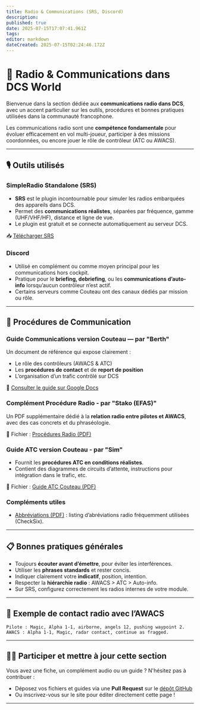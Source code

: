 ```yaml
---
title: Radio & Communications (SRS, Discord)
description: 
published: true
date: 2025-07-15T17:07:41.961Z
tags: 
editor: markdown
dateCreated: 2025-07-15T02:24:46.172Z
---
```


# 📡 Radio & Communications dans DCS World

Bienvenue dans la section dédiée aux **communications radio dans DCS**, avec un accent particulier sur les outils, procédures et bonnes pratiques utilisées dans la communauté francophone.

Les communications radio sont une **compétence fondamentale** pour évoluer efficacement en vol multi-joueur, participer à des missions coordonnées, ou encore jouer le rôle de contrôleur (ATC ou AWACS).

---

## 🎙️ Outils utilisés

### SimpleRadio Standalone (SRS)

* **SRS** est le plugin incontournable pour simuler les radios embarquées des appareils dans DCS.
* Permet des **communications réalistes**, séparées par fréquence, gamme (UHF/VHF/HF), distance et ligne de vue.
* Le plugin est gratuit et se connecte automatiquement au serveur DCS.

📥 [Télécharger SRS](https://github.com/ciribob/DCS-SimpleRadioStandalone/releases)

### Discord

* Utilisé en complément ou comme moyen principal pour les communications hors cockpit.
* Pratique pour le **briefing, debriefing**, ou les **communications d’auto-info** lorsqu’aucun contrôleur n’est actif.
* Certains serveurs comme Couteau ont des canaux dédiés par mission ou rôle.

---

## 📘 Procédures de Communication

### Guide Communications version Couteau — par "Berth"

Un document de référence qui expose clairement :

* Le rôle des contrôleurs (AWACS & ATC)
* Les **procédures de contact** et de **report de position**
* L’organisation d’un trafic contrôlé sur DCS

🔗 [Consulter le guide sur Google Docs](https://docs.google.com/document/d/1o9j1pYkGIiomB8G3HS0JeFguLVp4KVtlUvA7AHHH84w/edit?usp=sharing)

### Complément Procédure Radio - par "Stako (EFAS)"

Un PDF supplémentaire dédié à la **relation radio entre pilotes et AWACS**, avec des cas concrets et du phraséologie.

📄 Fichier : [Procédures Radio (PDF)](/proc_radio.pdf)

### Guide ATC version Couteau - par "Sim"

* Fournit les **procédures ATC en conditions réalistes**.
* Contient des diagrammes de circuits d’attente, instructions pour intégration dans le trafic, etc.

📄 Fichier : [Guide ATC Couteau (PDF)](/guide_atc_couteau_vf.pdf)

### Compléments utiles

* [Abbréviations (PDF)](/abreviations.pdf) : listing d’abréviations radio fréquemment utilisées (CheckSix).

---

## 📋 Bonnes pratiques générales

* Toujours **écouter avant d’émettre**, pour éviter les interférences.
* Utiliser les **phrases standards** et rester concis.
* Indiquer clairement votre **indicatif**, position, intention.
* Respecter la **hiérarchie radio** : AWACS > ATC > Auto-info.
* Sur SRS, configurez correctement les radios internes de votre module.

---

## 🛫 Exemple de contact radio avec l’AWACS

```
Pilote : Magic, Alpha 1-1, airborne, angels 12, pushing waypoint 2.
AWACS : Alpha 1-1, Magic, radar contact, continue as fragged.
```

---

## 🙋‍♂️ Participer et mettre à jour cette section

Vous avez une fiche, un complément audio ou un guide ? N'hésitez pas à contribuer :

* Déposez vos fichiers et guides via une **Pull Request** sur le [dépôt GitHub](https://github.com/DaKerboul/wiki-dcs)
* Ou inscrivez-vous sur le site pour éditer directement cette page !

---
